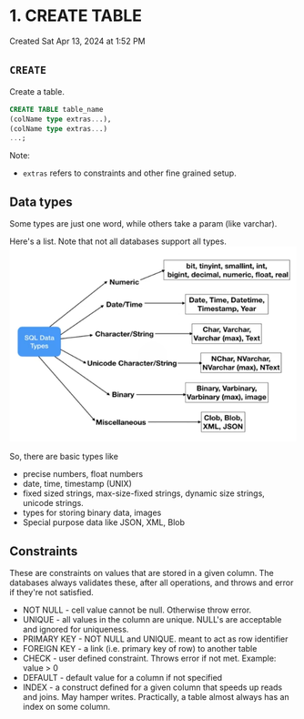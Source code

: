 # 1. CREATE TABLE
Created Sat Apr 13, 2024 at 1:52 PM

## `CREATE`
Create a table.
```sql
CREATE TABLE table_name 
(colName type extras...), 
(colName type extras...)
...; 
```

Note:
- `extras` refers to constraints and other fine grained setup.
## Data types
Some types are just one word, while others take a param (like varchar).

Here's a list. Note that not all databases support all types.
![](../../../../assets/1-CREATE-TABLE-image-1-b3eb175e.png)

So, there are basic types like 
- precise numbers, float numbers
- date, time, timestamp (UNIX)
- fixed sized strings, max-size-fixed strings, dynamic size strings, unicode strings.
- types for storing binary data, images
- Special purpose data like JSON, XML, Blob


## Constraints
These are constraints on values that are stored in a given column. The databases always validates these, after all operations, and throws and error if they're not satisfied.

- NOT NULL - cell value cannot be null. Otherwise throw error.
- UNIQUE - all values in the column are unique. NULL's are acceptable and ignored for uniqueness.
- PRIMARY KEY - NOT NULL and UNIQUE. meant to act as row identifier
- FOREIGN KEY - a link (i.e. primary key of row) to another table
- CHECK - user defined constraint. Throws error if not met. Example: value > 0
- DEFAULT - default value for a column if not specified
- INDEX - a construct defined for a given column that speeds up reads and joins. May hamper writes. Practically, a table almost always has an index on some column.